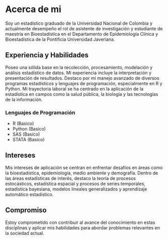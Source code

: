 # Acerca de mi

Soy un estadístico graduado de la Universidad Nacional de Colombia y actualmente desempeño el rol de asistente de investigación y estudiante de maestría en Bioestadística en el Departamento de Epidemiología Clínica y Bioestadística de la Pontificia Universidad Javeriana.

## Experiencia y Habilidades

Poseo una sólida base en la recolección, procesamiento, modelación y análisis estadístico de datos. Mi experiencia incluye la interpretación y presentación de resultados. Destaco por mi manejo avanzado de diversos programas estadísticos y lenguajes de programación, especialmente en R y Python. Mi trayectoria laboral se ha centrado en la aplicación de la estadística en campos como la salud pública, la biología y las tecnologías de la información.

### Lenguajes de Programación

- R (Basico)
- Python (Basico)
- SAS (Basico)
- STATA (Basico)

## Intereses

Mis intereses de aplicación se centran en enfrentar desafíos en áreas como la bioestadística, epidemiología, medio ambiente y demografía. Dentro de las áreas estadísticas de interés, destaco la teoría de procesos estocásticos, estadística espacial y procesos de series temporales, estadística bayesiana, modelos lineales generalizados y aprendizaje automático estadístico.

## Compromiso

Estoy comprometido con contribuir al avance del conocimiento en estas disciplinas y aplicar mis habilidades para abordar problemas relevantes en la sociedad actual.
